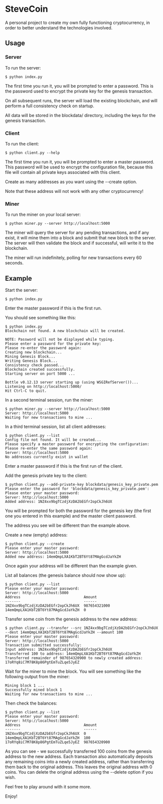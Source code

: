 # SteveCoin

A personal project to create my own fully functioning cryptocurrency,
in order to better understand the technologies involved.

## Usage

### Server

To run the server:

    $ python index.py

The first time you run it, you will be prompted to enter a password.
This is the password used to encrypt the private key for the genesis
transaction.

On all subsequent runs, the server will load the existing blockchain,
and will perform a full consistency check on startup.

All data will be stored in the blockdata/ directory, including the
keys for the genesis transaction.

### Client

To run the client:

    $ python client.py --help

The first time you run it, you will be prompted to enter a master password.
This password will be used to encrypt the configuration file, because this
file will contain all private keys associated with this client.

Create as many addresses as you want using the --create option.

Note that these address will not work with any other cryptocurrency!

### Miner

To run the miner on your local server:

    $ python miner.py --server http://localhost:5000

The miner will query the server for any pending transactions, and if any
exist, it will mine them into a block and submit that new block to the
server. The server will then validate the block and if successful, will
write it to the blockchain.

The miner will run indefinitely, polling for new transactions every 60 seconds.

## Example

Start the server:

    $ python index.py

Enter the master password if this is the first run.

You should see something like this:

    $ python index.py
    Blockchain not found. A new blockchain will be created.

    NOTE: Password will not be displayed while typing.
    Please enter a password for the private key:
    Please re-enter the password again:
    Creating new blockchain...
    Mining Genesis Block...
    Writing Genesis Block...
    Consistency check passed...
    Blockchain created successfully.
    Starting server on port 5000 ...

    Bottle v0.12.13 server starting up (using WSGIRefServer())...
    Listening on http://localhost:5000/
    Hit Ctrl-C to quit.


In a second terminal session, run the miner:

    $ python miner.py --server http://localhost:5000
    Server: http://localhost:5000
    Waiting for new transactions to mine ...


In a third terminal session, list all client addresses:

    $ python client.py --list
    Config file not found. It will be created...
    Please specify a master password for encrypting the configuration:
    Please re-enter the same password again:
    Server: http://localhost:5000
    No addresses currently exist in wallet

Enter a master password if this is the first run of the client.

Add the genesis private key to the client:

    $ python client.py --add-private-key blockdata/genesis_key_private.pem
    Please enter the password for 'blockdata/genesis_key_private.pem':
    Please enter your master password:
    Server: http://localhost:5000
    Added address: 1NZ4xx9bgTCzdjXzDA2bEGfr2opCkJh6UX

You will be prompted for both the password for the genesis key (the first
one you entered in this example) and the master client password.

The address you see will be different than the example above.

Create a new (empty) address:

    $ python client.py --create
    Please enter your master password:
    Server: http://localhost:5000
    Added new address: 14emQmpLXA1KbT2BT6Yt87MAgGcdJaYkZH

Once again your address will be different than the example given.

List all balances (the genesis balance should now show up):

    $ python client.py --list
    Please enter your master password:
    Server: http://localhost:5000
    Address                             Amount
    -------                             ------
    1NZ4xx9bgTCzdjXzDA2bEGfr2opCkJh6UX  987654321000
    14emQmpLXA1KbT2BT6Yt87MAgGcdJaYkZH  0

Transfer some coin from the genesis address to the new address:

    $ python client.py --transfer --src 1NZ4xx9bgTCzdjXzDA2bEGfr2opCkJh6UX --dest 14emQmpLXA1KbT2BT6Yt87MAgGcdJaYkZH --amount 100
    Please enter your master password:
    Server: http://localhost:5000
    Transaction submitted successfully:
    Input address: 1NZ4xx9bgTCzdjXzDA2bEGfr2opCkJh6UX
    Transferred 100 to address: 14emQmpLXA1KbT2BT6Yt87MAgGcdJaYkZH
    Transferred remainder of 987654320900 to newly created address: 17oRYq8iC7M78K8p86PgtEmTuZLqe5JyEZ

Wait for the miner to mine the block. You will see something like the following output from the miner:

    Mining block 1 ...
    Successfully mined block 1
    Waiting for new transactions to mine ...

Then check the balances:

    $ python client.py --list
    Please enter your master password:
    Server: http://localhost:5000
    Address                             Amount
    -------                             ------
    1NZ4xx9bgTCzdjXzDA2bEGfr2opCkJh6UX  0
    14emQmpLXA1KbT2BT6Yt87MAgGcdJaYkZH  100
    17oRYq8iC7M78K8p86PgtEmTuZLqe5JyEZ  987654320900

As you can see - we successfully transferred 100 coins from the genesis
address to the new address. Each transaction also automatically deposits
any remaining coins into a newly created address, rather than transferring
them back to the original address. This leaves the original address with 0
coins. You can delete the original address using the --delete option if you
wish.

Feel free to play around with it some more.

Enjoy!
